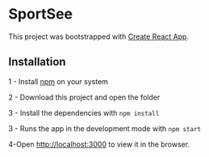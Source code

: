# SportSee

This project was bootstrapped with [Create React App](https://github.com/facebook/create-react-app).

## Installation

1 - Install [npm](https://yarnpkg.com/) on your system

2 - Download this project and open the folder

3 - Install the dependencies with `npm install`

3 - Runs the app in the development mode with `npm start`

4-Open [http://localhost:3000](http://localhost:3000) to view it in the browser.
